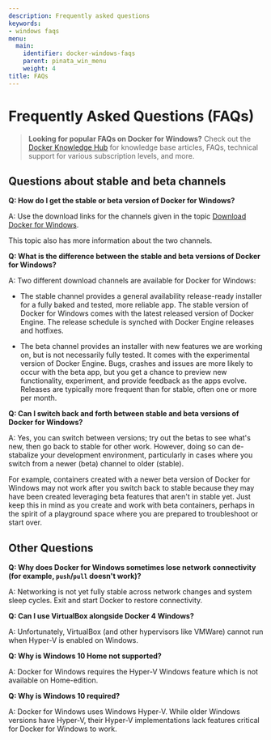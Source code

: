 ```yaml
---
description: Frequently asked questions
keywords:
- windows faqs
menu:
  main:
    identifier: docker-windows-faqs
    parent: pinata_win_menu
    weight: 4
title: FAQs
---
```


#  Frequently Asked Questions (FAQs)

>**Looking for popular FAQs on Docker for Windows?** Check out the [Docker Knowledge Hub](http://success.docker.com/) for knowledge base articles, FAQs, technical support for various subscription levels, and more.

## Questions about stable and beta channels

**Q: How do I get the stable or beta version of Docker for Windows?**

A: Use the download links for the channels given in the topic [Download Docker for Windows](index.md#download-docker-for-windows).

This topic also has more information about the two channels.

**Q: What is the difference between the stable and beta versions of Docker for Windows?**

A: Two different download channels are available for Docker for Windows:

* The stable channel provides a general availability release-ready installer for a fully baked and tested, more reliable app. The stable version of Docker for Windows comes with the latest released version of Docker Engine.  The release schedule is synched with Docker Engine releases and hotfixes.

* The beta channel provides an installer with new features we are working on, but is not necessarily fully tested. It comes with the experimental version of Docker Engine. Bugs, crashes and issues are more likely to occur with the beta app, but you get a chance to preview new functionality, experiment, and provide feedback as the apps evolve. Releases are typically more frequent than for stable, often one or more per month.


**Q: Can I switch back and forth between stable and beta versions of Docker for Windows?**

A: Yes, you can switch between versions; try out the betas to see what's new, then go back to stable for other work. However, doing so can de-stabalize your development environment, particularly in cases where you switch from a newer (beta) channel to older (stable).

For example, containers created with a newer beta version of Docker for Windows may not work after you switch back to stable because they may have been created leveraging beta features that aren't in stable yet. Just keep this in mind as you create and work with beta containers, perhaps in the spirit of a playground space where you are prepared to troubleshoot or start over.

## Other Questions

**Q: Why does Docker for Windows sometimes lose network connectivity (for example, `push`/`pull` doesn't work)?**

A: Networking is not yet fully stable across network changes and system sleep cycles. Exit and start Docker to restore connectivity.

**Q: Can I use VirtualBox alongside Docker 4 Windows?**

A: Unfortunately, VirtualBox (and other hypervisors like VMWare) cannot run when Hyper-V is enabled on Windows.

**Q: Why is Windows 10 Home not supported?**

A: Docker for Windows requires the Hyper-V Windows feature which is not available on Home-edition.

**Q: Why is Windows 10 required?**

A: Docker for Windows uses Windows Hyper-V. While older Windows versions have Hyper-V, their Hyper-V implementations lack features critical for Docker for Windows to work.

<p style="margin-bottom:300px">&nbsp;</p>
